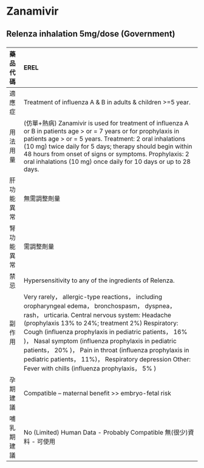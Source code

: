 # Zanamivir

## Relenza inhalation 5mg/dose (Government)

##### 

| 藥品代碼   | EREL                                                                                                                                                                                                                                                                                                                                                                                                                                                                                         |
|:-----------|:---------------------------------------------------------------------------------------------------------------------------------------------------------------------------------------------------------------------------------------------------------------------------------------------------------------------------------------------------------------------------------------------------------------------------------------------------------------------------------------------|
| 適應症     | Treatment of influenza A & B in adults & children >=5 year.                                                                                                                                                                                                                                                                                                                                                                                                                                  |
| 用法用量   | (仿單+熱病) Zanamivir is used for treatment of influenza A or B in patients age > or = 7 years or for prophylaxis in patients age > or = 5 years. Treatment: 2 oral inhalations (10 mg) twice daily for 5 days; therapy should begin within 48 hours from onset of signs or symptoms. Prophylaxis: 2 oral inhalations (10 mg) once daily for 10 days or up to 28 days.                                                                                                                       |
| 肝功能異常 | 無需調整劑量                                                                                                                                                                                                                                                                                                                                                                                                                                                                                 |
| 腎功能異常 | 需調整劑量                                                                                                                                                                                                                                                                                                                                                                                                                                                                                   |
| 禁忌       | Hypersensitivity to any of the ingredients of Relenza.                                                                                                                                                                                                                                                                                                                                                                                                                                       |
| 副作用     | Very rarely， allergic-type reactions， including oropharyngeal edema， bronchospasm， dyspnea， rash， urticaria. Central nervous system: Headache (prophylaxis 13% to 24%; treatment 2%) Respiratory: Cough (influenza prophylaxis in pediatric patients， 16% )， Nasal symptom (influenza prophylaxis in pediatric patients， 20% )， Pain in throat (influenza prophylaxis in pediatric patients， 11%)， Respiratory depression Other: Fever with chills (influenza prophylaxis， 5% ) |
| 孕期建議   | Compatible – maternal benefit >> embryo-fetal risk                                                                                                                                                                                                                                                                                                                                                                                                                                           |
| 哺乳期建議 | No (Limited) Human Data - Probably Compatible 無(很少)資料 - 可使用                                                                                                                                                                                                                                                                                                                                                                                                                          |

